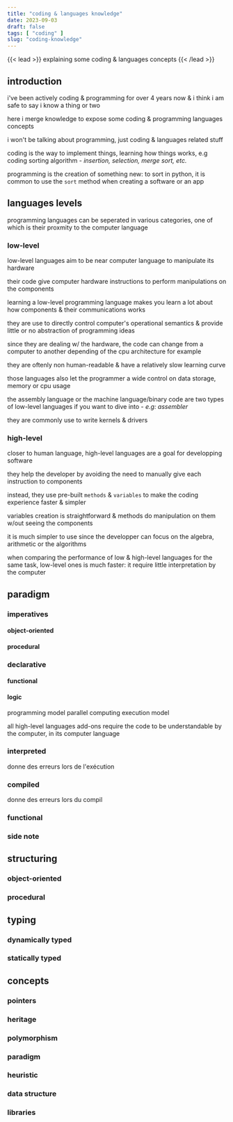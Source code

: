 ```yaml
---
title: "coding & languages knowledge"
date: 2023-09-03
draft: false
tags: [ "coding" ]
slug: "coding-knowledge"
---
```


<!-- prologue -->

{{< lead >}}
explaining some coding
& languages concepts
{{< /lead >}}

<!-- article -->

## introduction

i've been actively coding & programming for over 4 years now & i think i am safe to say i know a thing or two

here i merge knowledge to expose some coding & programming languages concepts

i won't be talking about programming, just coding & languages related stuff

coding is the way to implement things, learning how things works, e.g coding sorting algorithm - *insertion, selection, merge sort, etc.*

programming is the creation of something new: to sort in python, it is common to use the `sort` method when creating a software or an app

## languages levels

programming languages can be seperated in various categories, one of which is their proxmity to the computer language

### low-level
<!-- https://www.javatpoint.com/what-is-a-low-level-language -->

low-level languages aim to be near computer language to manipulate its hardware

their code give computer hardware instructions to perform manipulations on the components

learning a low-level programming language makes you learn a lot about how components & their communications works

<!-- dealing w/ the hardware, they work to control computer's operational semantics & provide little or no abstraction of programming ideas -->

they are use to directly control computer's operational semantics & provide little or no abstraction of programming ideas

since they are dealing w/ the hardware, the code can change from a computer to another depending of the cpu architecture for example

they are oftenly non human-readable & have a relatively slow learning curve

those languages also let the programmer a wide control on data storage, memory or cpu usage

the assembly language or the machine language/binary code are two types of low-level languages if you want to dive into - *e.g: assembler*

they are commonly use to write kernels & drivers    

### high-level
<!-- https://www.webopedia.com/definitions/high-level-language/ -->
closer to human language, high-level languages are a goal for developping software

they help the developer by avoiding the need to manually give each instruction to components

instead, they use pre-built `methods` & `variables` to make the coding experience faster & simpler

variables creation is straightforward & methods do manipulation on them w/out seeing the components

it is much simpler to use since the developper can focus on the algebra, arithmetic or the algorithms

when comparing the performance of low & high-level languages for the same task, low-level ones is much faster: it require little interpretation by the computer

## paradigm
<!-- https://www.youtube.com/watch?v=HlgG395PQWw -->
### imperatives
#### object-oriented
#### procedural
### declarative
#### functional
#### logic


programming model
parallel computing
execution model
<!-- https://en.wikipedia.org/wiki/List_of_programming_languages_by_type -->
all high-level languages add-ons require the code to be understandable by the computer, in its computer language
### interpreted

donne des erreurs lors de l'exécution
### compiled
donne des erreurs lors du compil
### functional
### side note
<!-- python compile en bytecode puis interprete donc pas bon exemple -->

<!-- ## type of language
### machine language
### assembly language -->

<!-- ## simple objects
### intergers
### floats
### strings
### lists
https://stackoverflow.com/questions/176011/python-list-vs-array-when-to-use
### arrays -->

## structuring
<!-- bien préciser les différences, vitesse etc. -->
### object-oriented
### procedural

## typing
### dynamically typed
<!-- peut aller avec mutability/mutable objects -->
<!-- en python, un tableau peut devenir un entier, puis une chaine de charactère... -->
### statically typed
<!-- immutability objects? -->
<!-- typescript = js en statique -->

## concepts
### pointers
<!-- pour les deux en dessous prendre exemple de c & c++ -->
### heritage
### polymorphism
### paradigm    
### heuristic
### data structure
### libraries

<!--
high level
low level

machine language
assembly language

compiled
interpreted

-- structuring
object-oriented
procedural

statically typed
dynamically typed

heritage
polymorphism
pointers

mutability
immutability objects

data structure
binary tree...

algorithms (sorting)
bubble, selection, insertion, 


libraries
-->

